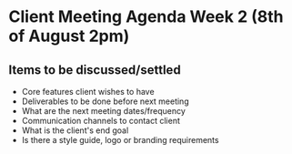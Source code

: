 # Client Meeting Agenda Week 2 (8th of August 2pm)

## Items to be discussed/settled
* Core features client wishes to have
* Deliverables to be done before next meeting
* What are the next meeting dates/frequency
* Communication channels to contact client
* What is the client's end goal
* Is there a style guide, logo or branding requirements
